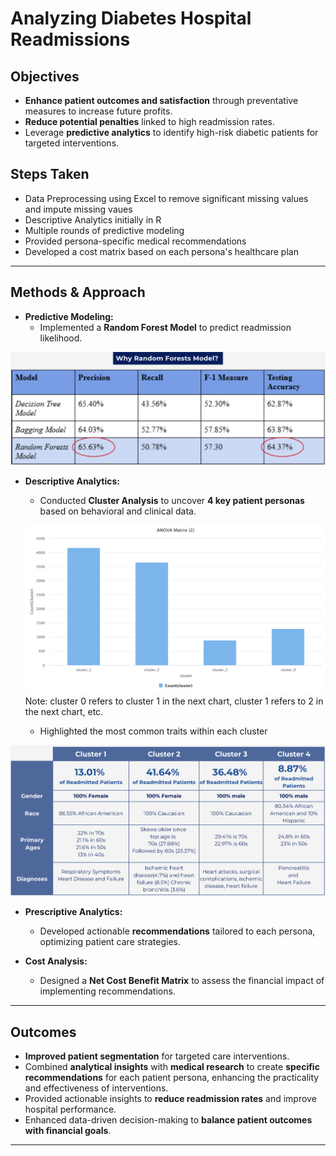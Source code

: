 # Analyzing Diabetes Hospital Readmissions  

## Objectives  
- **Enhance patient outcomes and satisfaction** through preventative measures to increase future profits.  
- **Reduce potential penalties** linked to high readmission rates.  
- Leverage **predictive analytics** to identify high-risk diabetic patients for targeted interventions.

## Steps Taken
- Data Preprocessing using Excel to remove significant missing values and impute missing vaues
- Descriptive Analytics initially in R
- Multiple rounds of predictive modeling
- Provided persona-specific medical recommendations
- Developed a cost matrix based on each persona's healthcare plan

---

## Methods & Approach  
- **Predictive Modeling:**  
  - Implemented a **Random Forest Model** to predict readmission likelihood.
 
  
![Model Performance](Model_Performance.png)

- **Descriptive Analytics:**  
  - Conducted **Cluster Analysis** to uncover **4 key patient personas** based on behavioral and clinical data.
 
  ![cluster analysis visualization](cluster%20analysis%20visualization.png)
  Note: cluster 0 refers to cluster 1 in the next chart, cluster 1 refers to 2 in the next chart, etc.
  
  - Highlighted the most common traits within each cluster

![Cluster Analysis Results](Cluster%20Analysis%20Results.png)

- **Prescriptive Analytics:**  
  - Developed actionable **recommendations** tailored to each persona, optimizing patient care strategies.  

- **Cost Analysis:**  
  - Designed a **Net Cost Benefit Matrix** to assess the financial impact of implementing recommendations.  

---

## Outcomes  
- **Improved patient segmentation** for targeted care interventions.  
- Combined **analytical insights** with **medical research** to create **specific recommendations** for each patient persona, enhancing the practicality and effectiveness of interventions.  
- Provided actionable insights to **reduce readmission rates** and improve hospital performance.  
- Enhanced data-driven decision-making to **balance patient outcomes with financial goals**.  

---
